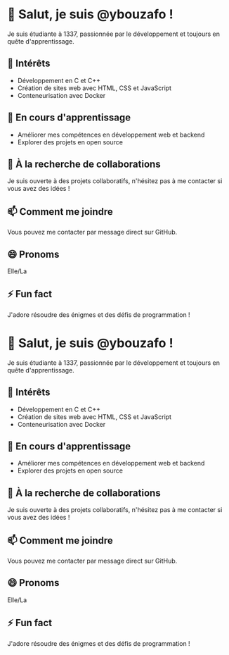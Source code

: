 # 👋 Salut, je suis @ybouzafo !

Je suis étudiante à 1337, passionnée par le développement et toujours en quête d'apprentissage. 

## 👀 Intérêts
- Développement en C et C++
- Création de sites web avec HTML, CSS et JavaScript
- Conteneurisation avec Docker

## 🌱 En cours d'apprentissage
- Améliorer mes compétences en développement web et backend
- Explorer des projets en open source

## 💞️ À la recherche de collaborations
Je suis ouverte à des projets collaboratifs, n'hésitez pas à me contacter si vous avez des idées !

## 📫 Comment me joindre
Vous pouvez me contacter par message direct sur GitHub.

## 😄 Pronoms
Elle/La

## ⚡ Fun fact
J'adore résoudre des énigmes et des défis de programmation !
# 👋 Salut, je suis @ybouzafo !

Je suis étudiante à 1337, passionnée par le développement et toujours en quête d'apprentissage. 

## 👀 Intérêts
- Développement en C et C++
- Création de sites web avec HTML, CSS et JavaScript
- Conteneurisation avec Docker

## 🌱 En cours d'apprentissage
- Améliorer mes compétences en développement web et backend
- Explorer des projets en open source

## 💞️ À la recherche de collaborations
Je suis ouverte à des projets collaboratifs, n'hésitez pas à me contacter si vous avez des idées !

## 📫 Comment me joindre
Vous pouvez me contacter par message direct sur GitHub.

## 😄 Pronoms
Elle/La

## ⚡ Fun fact
J'adore résoudre des énigmes et des défis de programmation !

<!---
ybouzafo/ybouzafo is a ✨ special ✨ repository because its `README.md` (this file) appears on your GitHub profile.
You can click the Preview link to take a look at your changes.
--->
